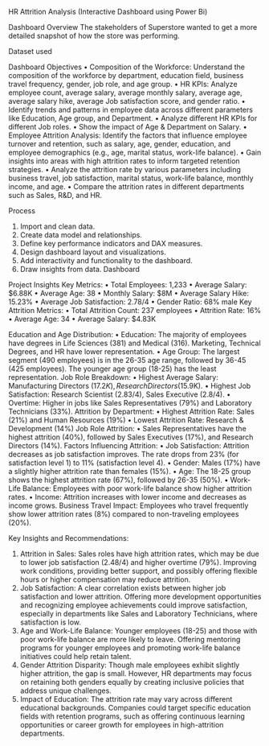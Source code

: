 HR Attrition Analysis (Interactive Dashboard using Power Bi)

Dashboard Overview
The stakeholders of Superstore wanted to get a more detailed snapshot of how the store was performing. 

Dataset used 

 Dashboard Objectives
•	Composition of the Workforce: Understand the composition of the workforce by department, education field, business travel frequency, gender, job role, and age group.
•	HR KPIs: Analyze employee count, average salary, average monthly salary, average age, average salary hike, average Job satisfaction score, and gender ratio.
•	Identify trends and patterns in employee data across different parameters like Education, Age group, and Department.
•	Analyze different HR KPIs for different Job roles.
•	Show the impact of Age & Department on Salary.
•	Employee Attrition Analysis: Identify the factors that influence employee turnover and retention, such as salary, age, gender, education, and employee demographics (e.g., age, marital status, work-life balance).
•	Gain insights into areas with high attrition rates to inform targeted retention strategies.
•	Analyze the attrition rate by various parameters including business travel, job satisfaction, marital status, work-life balance, monthly income, and age.
•	Compare the attrition rates in different departments such as Sales, R&D, and HR.

Process
1.	Import and clean data.
2.	Create data model and relationships.
3.	Define key performance indicators and DAX measures.
4.	Design dashboard layout and visualizations.
5.	Add interactivity and functionality to the dashboard.
6.	Draw insights from data.
Dashboard

Project Insights
Key Metrics:
•	Total Employees: 1,233
•	Average Salary: $6.88K
•	Average Age: 38
•	Monthly Salary: $8M
•	Average Salary Hike: 15.23%
•	Average Job Satisfaction: 2.78/4
•	Gender Ratio: 68% male
Key Attrition Metrics:
•	Total Attrition Count: 237 employees
•	Attrition Rate: 16%
•	Average Age: 34
•	Average Salary: $4.83K

Education and Age Distribution:
•	Education: The majority of employees have degrees in Life Sciences (381) and Medical (316). Marketing, Technical Degrees, and HR have lower representation.
•	Age Group: The largest segment (490 employees) is in the 26-35 age range, followed by 36-45 (425 employees). The younger age group (18-25) has the least representation.
Job Role Breakdown:
•	Highest Average Salary: Manufacturing Directors ($17.2K), Research Directors ($15.9K).
•	Highest Job Satisfaction: Research Scientist (2.83/4), Sales Executive (2.8/4).
•	Overtime: Higher in jobs like Sales Representatives (79%) and Laboratory Technicians (33%).
Attrition by Department:
•	Highest Attrition Rate: Sales (21%) and Human Resources (19%)
•	Lowest Attrition Rate: Research & Development (14%)
Job Role Attrition:
•	Sales Representatives have the highest attrition (40%), followed by Sales Executives (17%), and Research Directors (14%).
Factors Influencing Attrition:
•	Job Satisfaction: Attrition decreases as job satisfaction improves. The rate drops from 23% (for satisfaction level 1) to 11% (satisfaction level 4).
•	Gender: Males (17%) have a slightly higher attrition rate than females (15%).
•	Age: The 18-25 group shows the highest attrition rate (67%), followed by 26-35 (50%).
•	Work-Life Balance: Employees with poor work-life balance show higher attrition rates.
•	Income: Attrition increases with lower income and decreases as income grows.
Business Travel Impact: Employees who travel frequently show lower attrition rates (8%) compared to non-traveling employees (20%).


Key Insights and Recommendations:
1.	Attrition in Sales: Sales roles have high attrition rates, which may be due to lower job satisfaction (2.48/4) and higher overtime (79%). Improving work conditions, providing better support, and possibly offering flexible hours or higher compensation may reduce attrition.
2.	Job Satisfaction: A clear correlation exists between higher job satisfaction and lower attrition. Offering more development opportunities and recognizing employee achievements could improve satisfaction, especially in departments like Sales and Laboratory Technicians, where satisfaction is low.
3.	Age and Work-Life Balance: Younger employees (18-25) and those with poor work-life balance are more likely to leave. Offering mentoring programs for younger employees and promoting work-life balance initiatives could help retain talent.
4.	Gender Attrition Disparity: Though male employees exhibit slightly higher attrition, the gap is small. However, HR departments may focus on retaining both genders equally by creating inclusive policies that address unique challenges.
5.	Impact of Education: The attrition rate may vary across different educational backgrounds. Companies could target specific education fields with retention programs, such as offering continuous learning opportunities or career growth for employees in high-attrition departments.

